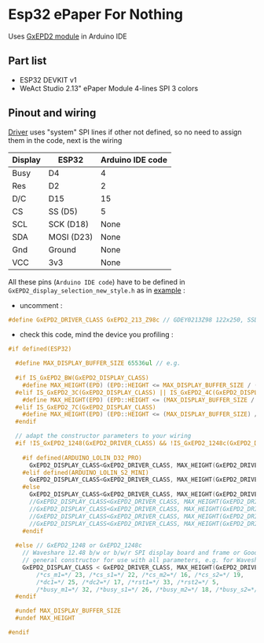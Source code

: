 # Esp32 ePaper  For Nothing

Uses [GxEPD2 module](https://github.com/ZinggJM/GxEPD2) in Arduino IDE

## Part list
* ESP32 DEVKIT v1
* WeAct Studio 2.13" ePaper Module 4-lines SPI 3 colors

## Pinout and wiring

[Driver](https://github.com/ZinggJM/GxEPD2) uses "system" SPI lines if other not defined, so no need to assign them in the code, next is the wiring

| Display | ESP32 | Arduino IDE code |
| --- | --- | ---- |
| Busy | D4 | 4 |
| Res | D2 | 2 |
| D/C | D15 | 15 |
| CS | SS (D5) | 5 |
| SCL | SCK (D18) | None |
| SDA | MOSI (D23) | None |
| Gnd | Ground | None |
| VCC | 3v3 | None |

All these pins (```Arduino IDE code```) have to be defined in ```GxEPD2_display_selection_new_style.h``` as in [example](https://github.com/ZinggJM/GxEPD2/blob/4f3c96778e9ff9471a78ce7affa05bbb7a5991b0/examples/GxEPD2_HelloWorld/GxEPD2_HelloWorld.ino) :
* uncomment :
```C
#define GxEPD2_DRIVER_CLASS GxEPD2_213_Z98c // GDEY0213Z98 122x250, SSD1680, (FPC-A002 20.04.08)
```
* check this code, mind the device you profiling :
```C
#if defined(ESP32)

  #define MAX_DISPLAY_BUFFER_SIZE 65536ul // e.g.
  
  #if IS_GxEPD2_BW(GxEPD2_DISPLAY_CLASS)
    #define MAX_HEIGHT(EPD) (EPD::HEIGHT <= MAX_DISPLAY_BUFFER_SIZE / (EPD::WIDTH / 8) ? EPD::HEIGHT : MAX_DISPLAY_BUFFER_SIZE / (EPD::WIDTH / 8))
  #elif IS_GxEPD2_3C(GxEPD2_DISPLAY_CLASS) || IS_GxEPD2_4C(GxEPD2_DISPLAY_CLASS)
    #define MAX_HEIGHT(EPD) (EPD::HEIGHT <= (MAX_DISPLAY_BUFFER_SIZE / 2) / (EPD::WIDTH / 8) ? EPD::HEIGHT : (MAX_DISPLAY_BUFFER_SIZE / 2) / (EPD::WIDTH / 8))
  #elif IS_GxEPD2_7C(GxEPD2_DISPLAY_CLASS)
    #define MAX_HEIGHT(EPD) (EPD::HEIGHT <= (MAX_DISPLAY_BUFFER_SIZE) / (EPD::WIDTH / 2) ? EPD::HEIGHT : (MAX_DISPLAY_BUFFER_SIZE) / (EPD::WIDTH / 2))
  #endif

  // adapt the constructor parameters to your wiring
  #if !IS_GxEPD2_1248(GxEPD2_DRIVER_CLASS) && !IS_GxEPD2_1248c(GxEPD2_DRIVER_CLASS)
    
    #if defined(ARDUINO_LOLIN_D32_PRO)
      GxEPD2_DISPLAY_CLASS<GxEPD2_DRIVER_CLASS, MAX_HEIGHT(GxEPD2_DRIVER_CLASS)> display(GxEPD2_DRIVER_CLASS(/*CS=5*/ EPD_CS, /*DC=*/ 0, /*RST=*/ 2, /*BUSY=*/ 15)); // my LOLIN_D32_PRO proto board
    #elif defined(ARDUINO_LOLIN_S2_MINI)
      GxEPD2_DISPLAY_CLASS<GxEPD2_DRIVER_CLASS, MAX_HEIGHT(GxEPD2_DRIVER_CLASS)> display(GxEPD2_DRIVER_CLASS(/*CS*/ 33, /*DC=*/ 35, /*RST=*/ 37, /*BUSY=*/ 39)); // my LOLIN ESP32 S2 mini connection
    #else
      GxEPD2_DISPLAY_CLASS<GxEPD2_DRIVER_CLASS, MAX_HEIGHT(GxEPD2_DRIVER_CLASS)> display(GxEPD2_DRIVER_CLASS(/*CS=5*/ EPD_CS, /*DC=*/ 15, /*RST=*/ 2, /*BUSY=*/ 4)); // my suggested wiring and proto board
      //GxEPD2_DISPLAY_CLASS<GxEPD2_DRIVER_CLASS, MAX_HEIGHT(GxEPD2_DRIVER_CLASS)> display(GxEPD2_DRIVER_CLASS(/*CS=5*/ 5, /*DC=*/ 17, /*RST=*/ 16, /*BUSY=*/ 4)); // LILYGO_T5_V2.4.1
      //GxEPD2_DISPLAY_CLASS<GxEPD2_DRIVER_CLASS, MAX_HEIGHT(GxEPD2_DRIVER_CLASS)> display(GxEPD2_DRIVER_CLASS(/*CS=5*/ EPD_CS, /*DC=*/ 19, /*RST=*/ 4, /*BUSY=*/ 34)); // LILYGO® TTGO T5 2.66
      //GxEPD2_DISPLAY_CLASS<GxEPD2_DRIVER_CLASS, MAX_HEIGHT(GxEPD2_DRIVER_CLASS)> display(GxEPD2_DRIVER_CLASS(/*CS=5*/ EPD_CS, /*DC=*/ 2, /*RST=*/ 0, /*BUSY=*/ 4)); // e.g. TTGO T8 ESP32-WROVER
      //GxEPD2_DISPLAY_CLASS<GxEPD2_DRIVER_CLASS, MAX_HEIGHT(GxEPD2_DRIVER_CLASS)> display(GxEPD2_DRIVER_CLASS(/*CS=*/ 15, /*DC=*/ 27, /*RST=*/ 26, /*BUSY=*/ 25)); // Waveshare ESP32 Driver Board
    #endif
  
  #else // GxEPD2_1248 or GxEPD2_1248c
    // Waveshare 12.48 b/w or b/w/r SPI display board and frame or Good Display 12.48 b/w panel GDEW1248T3 or b/w/r panel GDEY1248Z51
    // general constructor for use with all parameters, e.g. for Waveshare ESP32 driver board mounted on connection board
    GxEPD2_DISPLAY_CLASS < GxEPD2_DRIVER_CLASS, MAX_HEIGHT(GxEPD2_DRIVER_CLASS) > display(GxEPD2_DRIVER_CLASS(/*sck=*/ 13, /*miso=*/ 12, /*mosi=*/ 14,
        /*cs_m1=*/ 23, /*cs_s1=*/ 22, /*cs_m2=*/ 16, /*cs_s2=*/ 19,
        /*dc1=*/ 25, /*dc2=*/ 17, /*rst1=*/ 33, /*rst2=*/ 5,
        /*busy_m1=*/ 32, /*busy_s1=*/ 26, /*busy_m2=*/ 18, /*busy_s2=*/ 4));
  #endif

  #undef MAX_DISPLAY_BUFFER_SIZE
  #undef MAX_HEIGHT

#endif
```
